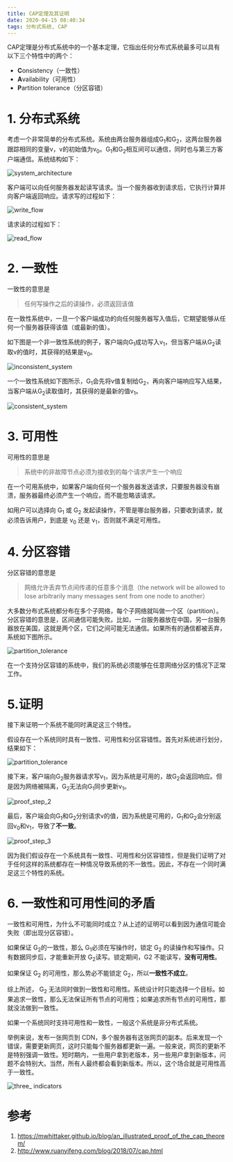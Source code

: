 ```yaml
---
title: CAP定理及其证明
date: 2020-04-15 08:40:34
tags: 分布式系统, CAP
---
```


CAP定理是分布式系统中的一个基本定理，它指出任何分布式系统最多可以具有以下三个特性中的两个：

- **C**onsistency（一致性）
- **A**vailability（可用性）
- **P**artition tolerance（分区容错）

# 1. 分布式系统

考虑一个非常简单的分布式系统。系统由两台服务器组成G<sub>1</sub>和G<sub>2</sub>，这两台服务器跟踪相同的变量v，v的初始值为v<sub>0</sub>。G<sub>1</sub>和G<sub>2</sub>相互间可以通信，同时也与第三方客户端通信。系统结构如下：



![system_architecture](https://liulijun-dev.github.io/2020/04/15/CAP-Theorem-and-Its-Proof/system_architecture.svg)

客户端可以向任何服务器发起读写请求。当一个服务器收到请求后，它执行计算并向客户端返回响应。请求写的过程如下：

![write_flow](https://liulijun-dev.github.io/2020/04/15/CAP-Theorem-and-Its-Proof/write_flow.png)

请求读的过程如下：

![read_flow](https://liulijun-dev.github.io/2020/04/15/CAP-Theorem-and-Its-Proof/read_flow.png)

# 2. 一致性



一致性的意思是

> 任何写操作之后的读操作，必须返回该值

在一致性系统中，一旦一个客户端成功的向任何服务器写入值后，它期望能够从任何一个服务器获得该值（或最新的值）。

如下图是一个非一致性系统的例子，客户端向G<sub>1</sub>成功写入v<sub>1</sub>，但当客户端从G<sub>2</sub>读取v的值时，其获得的结果是v<sub>0</sub>。

![inconsistent_system](https://liulijun-dev.github.io/2020/04/15/CAP-Theorem-and-Its-Proof/inconsistent_system.png)

一个一致性系统如下图所示，G<sub>1</sub>会先将v值复制给G<sub>2</sub>，再向客户端响应写入结果，当客户端从G<sub>2</sub>读取值时，其获得的是最新的值v<sub>1</sub>。

![consistent_system](https://liulijun-dev.github.io/2020/04/15/CAP-Theorem-and-Its-Proof/consistent_system.png)

# 3. 可用性

可用性的意思是

> 系统中的非故障节点必须为接收到的每个请求产生一个响应

在一个可用系统中，如果客户端向任何一个服务器发送请求，只要服务器没有崩溃，服务器最终必须产生一个响应，而不能忽略该请求。

如用户可以选择向 G<sub>1</sub> 或 G<sub>2</sub> 发起读操作，不管是哪台服务器，只要收到请求，就必须告诉用户，到底是 v<sub>0</sub> 还是 v<sub>1</sub>，否则就不满足可用性。

# 4. 分区容错

分区容错的意思是

> 网络允许丢弃节点间传递的任意多个消息（the network will be allowed to lose arbitrarily many messages sent from one node to another）

大多数分布式系统都分布在多个子网络，每个子网络就叫做一个区（partition）。分区容错的意思是，区间通信可能失败。比如，一台服务器放在中国，另一台服务器放在美国，这就是两个区，它们之间可能无法通信。如果所有的通信都被丢弃，系统如下图所示。

![partition_tolerance](https://liulijun-dev.github.io/2020/04/15/CAP-Theorem-and-Its-Proof/partition_tolerance.svg)

在一个支持分区容错的系统中，我们的系统必须能够在任意网络分区的情况下正常工作。

# 5.证明

接下来证明一个系统不能同时满足这三个特性。

假设存在一个系统同时具有一致性、可用性和分区容错性。首先对系统进行划分，结果如下：

![partition_tolerance](/https://liulijun-dev.github.io/2020/04/15/CAP-Theorem-and-Its-Proof/partition_tolerance.svg)

接下来，客户端向G<sub>2</sub>服务器请求写v<sub>1</sub>，因为系统是可用的，故G<sub>2</sub>会返回响应。但是因为网络被隔离，G<sub>2</sub>无法向G<sub>1</sub>同步更新v<sub>1</sub>。

![proof_step_2](https://liulijun-dev.github.io/2020/04/15/CAP-Theorem-and-Its-Proof/proof_step_2.png)

最后，客户端会向G<sub>1</sub>和G<sub>2</sub>分别请求v的值，因为系统是可用的，G<sub>1</sub>和G<sub>2</sub>会分别返回v<sub>0</sub>和v<sub>1</sub>，导致了**不一致**。

![proof_step_3](https://liulijun-dev.github.io/2020/04/15/CAP-Theorem-and-Its-Proof/proof_step_3.png)



因为我们假设存在一个系统具有一致性、可用性和分区容错性，但是我们证明了对于任何这样的系统都存在一种情况导致系统的不一致性。因此，不存在一个同时满足这三个特性的系统。

# 6. 一致性和可用性间的矛盾

一致性和可用性，为什么不可能同时成立？从上述的证明可以看到因为通信可能会失败（即出现分区容错）。

如果保证 G<sub>2</sub>的一致性，那么 G<sub>1</sub>必须在写操作时，锁定 G<sub>2</sub> 的读操作和写操作。只有数据同步后，才能重新开放 G<sub>2</sub>读写。锁定期间，G2 不能读写，**没有可用性**。

如果保证  G<sub>2</sub> 的可用性，那么势必不能锁定 G<sub>2</sub>，所以**一致性不成立**。

综上所述， G<sub>2</sub> 无法同时做到一致性和可用性。系统设计时只能选择一个目标。如果追求一致性，那么无法保证所有节点的可用性；如果追求所有节点的可用性，那就没法做到一致性。

如果一个系统同时支持可用性和一致性，一般这个系统是非分布式系统。

举例来说，发布一张网页到 CDN，多个服务器有这张网页的副本。后来发现一个错误，需要更新网页，这时只能每个服务器都更新一遍。一般来说，网页的更新不是特别强调一致性。短时期内，一些用户拿到老版本，另一些用户拿到新版本，问题不会特别大。当然，所有人最终都会看到新版本。所以，这个场合就是可用性高于一致性。

![three_ indicators](https://liulijun-dev.github.io/2020/04/15/CAP-Theorem-and-Its-Proof/three_indicators.png)



# 参考

1. https://mwhittaker.github.io/blog/an_illustrated_proof_of_the_cap_theorem/
2. http://www.ruanyifeng.com/blog/2018/07/cap.html

